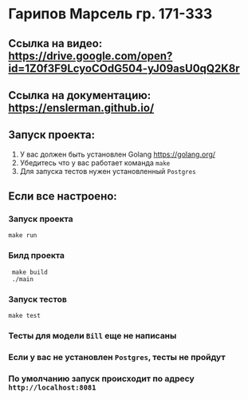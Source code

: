 # Гарипов Марсель гр. 171-333
## Ссылка на видео: https://drive.google.com/open?id=1Z0f3F9LcyoCOdG504-yJ09asU0qQ2K8r
## Ссылка на документацию: https://enslerman.github.io/
## Запуск проекта:
1) У вас должен быть установлен Golang
    https://golang.org/
2) Убедитесь что у вас работает команда `make`
3) Для запуска тестов нужен установленный `Postgres`

## Если все настроено:
### Запуск проекта
```
make run
```
### Билд проекта
```
 make build
 ./main
```
### Запуск тестов
```
make test
``` 
### Тесты для модели `Bill` еще не написаны
### Если у вас не установлен `Postgres`, тесты не пройдут
### По умолчанию запуск происходит по адресу `http://localhost:8081`
